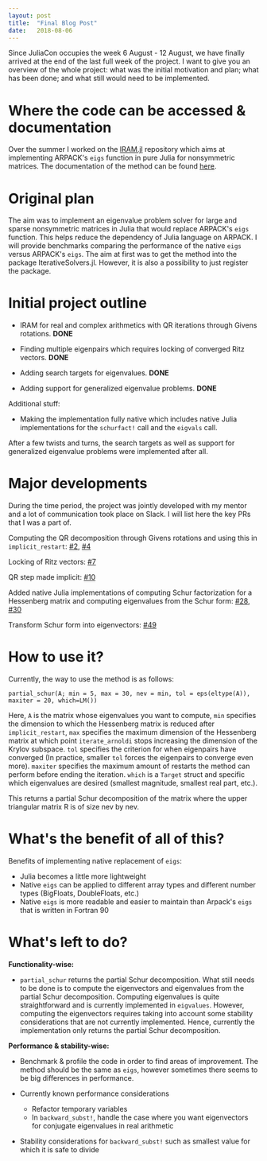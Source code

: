 ```yaml
---
layout: post
title:  "Final Blog Post"
date:   2018-08-06
---
```


Since JuliaCon occupies the week 6 August - 12 August, we have finally arrived at the end of the last full week of the project. I want to give you an overview of the whole project: what was the initial motivation and plan; what has been done; and what still would need to be implemented.

# Where the code can be accessed & documentation
Over the summer I worked on the [IRAM.jl](https://github.com/haampie/IRAM.jl) repository which aims at implementing ARPACK's `eigs` function in pure Julia for nonsymmetric matrices. The documentation of the method can be found [here](https://haampie.github.io/IRAM.jl/latest/).

# Original plan
The aim was to implement an eigenvalue problem solver for large and sparse nonsymmetric matrices in Julia that would replace ARPACK's `eigs` function. This helps reduce the dependency of Julia language on ARPACK. I will provide benchmarks comparing the performance of the native `eigs` versus ARPACK's `eigs`. The aim at first was to get the method into the package IterativeSolvers.jl. However, it is also a possibility to just register the package.

# Initial project outline

* IRAM for real and complex arithmetics with QR iterations through Givens rotations. __DONE__

* Finding multiple eigenpairs which requires locking of converged Ritz vectors. __DONE__

* Adding search targets for eigenvalues. __DONE__

* Adding support for generalized eigenvalue problems. __DONE__

Additional stuff:

* Making the implementation fully native which includes native Julia implementations for the `schurfact!` call and the `eigvals` call.

After a few twists and turns, the search targets as well as support for generalized eigenvalue problems were implemented after all.

# Major developments
During the time period, the project was jointly developed with my mentor and a lot of communication took place on Slack. I will list here the key PRs that I was a part of. 

Computing the QR decomposition through Givens rotations and using this in `implicit_restart`: [#2](https://github.com/haampie/IRAM.jl/pull/2), [#4](https://github.com/haampie/IRAM.jl/pull/4)

Locking of Ritz vectors: [#7](https://github.com/haampie/IRAM.jl/pull/7)

QR step made implicit: [#10](https://github.com/haampie/IRAM.jl/pull/10)

Added native Julia implementations of computing Schur factorization for a Hessenberg matrix and computing eigenvalues from the Schur form: [#28](https://github.com/haampie/IRAM.jl/pull/28), [#30](https://github.com/haampie/IRAM.jl/pull/30)

Transform Schur form into eigenvectors: [#49](https://github.com/haampie/IRAM.jl/pull/49)

# How to use it?

Currently, the way to use the method is as follows:

`partial_schur(A; min = 5, max = 30, nev = min, tol = eps(eltype(A)), maxiter = 20, which=LM())`

Here, `A` is the matrix whose eigenvalues you want to compute, `min` specifies the dimension to which the Hessenberg matrix is reduced after `implicit_restart`, `max` specifies the maximum dimension of the Hessenberg matrix at which point `iterate_arnoldi` stops increasing the dimension of the Krylov subspace. `tol` specifies the criterion for when eigenpairs have converged (In practice, smaller `tol` forces the eigenpairs to converge even more). `maxiter` specifies the maximum amount of restarts the method can perform before ending the iteration. `which` is a `Target` struct and specific which eigenvalues are desired (smallest magnitude, smallest real part, etc.).

This returns a partial Schur decomposition of the matrix where the upper triangular matrix R is of size nev by nev.

# What's the benefit of all of this?
Benefits of implementing native replacement of `eigs`:
* Julia becomes a little more lightweight
* Native `eigs` can be applied to different array types
and different number types (BigFloats, DoubleFloats,
etc.)
* Native `eigs` is more readable and easier to maintain
than Arpack's `eigs` that is written in Fortran 90

# What's left to do?

__Functionality-wise:__
* `partial_schur` returns the partial Schur decomposition. What still needs to be done is to compute the eigenvectors and eigenvalues from the partial Schur decomposition. Computing eigenvalues is quite straightforward and is currently implemented in `eigvalues`. However, computing the eigenvectors requires taking into account some stability considerations that are not currently implemented. Hence, currently the implementation only returns the partial Schur decomposition.

__Performance & stability-wise:__
* Benchmark & profile the code in order to find areas of improvement. The method should be the same as `eigs`, however sometimes there seems to be big differences in performance.

* Currently known performance considerations
	- Refactor temporary variables
	- In `backward_subst!`, handle the case where you want eigenvectors for conjugate eigenvalues in real arithmetic

* Stability considerations for `backward_subst!` such as smallest value for which it is safe to divide
